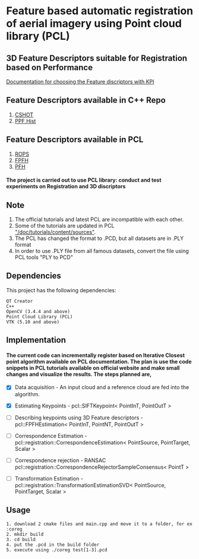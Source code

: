 # Feature based automatic registration of aerial imagery using Point cloud library (PCL)

## 3D Feature Descriptors suitable for Registration based on Performance
  [Documentation for choosing the Feature discriptors with KPI ](https://docs.google.com/document/d/1rlW5H1NrMiBt6rW-jM73dyxy5JrsuGpSkpbSgFH9KK4/edit?usp=sharing1)

## Feature Descriptors available in C++ Repo
1. [CSHOT](http://vision.disi.unibo.it/research/80-shot)
2. [PPF Hist](https://gitlab.com/caro-sdu/covis)

## Feature Descriptors available in PCL
1. [ROPS](http://pointclouds.org/documentation/tutorials/rops_feature.php)
2. [FPFH](http://pointclouds.org/documentation/tutorials/fpfh_estimation.php)
3. [PFH](http://pointclouds.org/documentation/tutorials/pfh_estimation.php)

#### The project is carried out to use PCL library: conduct and test experiments on Registration and 3D discriptors

## Note
1. The official tutorials and latest PCL are incompatible with each other.
2. Some of the tutorials are updated in PCL ["/doc/tutorials/content/sources"](https://github.com/PointCloudLibrary/pcl). 
3. The PCL has changed the format to .PCD, but all datasets are in .PLY format
4. In order to use .PLY file from all famous datasets, convert the file using PCL tools "PLY to PCD"

## Dependencies
This project has the following dependencies: 
```
QT Creator
C++
OpenCV (3.4.4 and above)
Point Cloud Library (PCL)
VTK (5.10 and above)
```
## Implementation
#### The current code can incrementally register based on Iterative Closest point algorithm available on PCL documentation. The plan is use the code snippets in PCL tutorials available on official website and make small changes and visualize the results. The steps planned are,

- [x] Data acquisition - An input cloud and a reference cloud are fed into the algorithm.
- [x] Estimating Keypoints - pcl::SIFTKeypoint< PointInT, PointOutT >
- [ ] Describing keypoints using 3D Feature descriptors - pcl::FPFHEstimation< PointInT, PointNT, PointOutT >
- [ ] Correspondence Estimation - pcl::registration::CorrespondenceEstimation< PointSource, PointTarget, Scalar >
- [ ] Correspondence rejection - RANSAC pcl::registration::CorrespondenceRejectorSampleConsensus< PointT >
- [ ] Transformation Estimation - pcl::registration::TransformationEstimationSVD< PointSource, PointTarget, Scalar >
 
 
 ## Usage
```
1. download 2 cmake files and main.cpp and move it to a folder, for ex :coreg
2. mkdir build 
3. cd build
4. put the .pcd in the build folder
5. execute using ./coreg test[1-3].pcd
```

